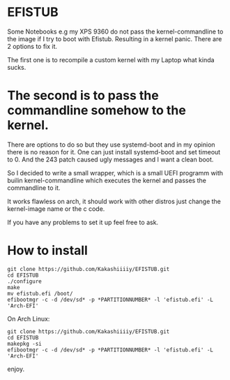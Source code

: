 # EFISTUB
Some Notebooks e.g my XPS 9360 do not pass the kernel-commandline to the image if I try to boot with Efistub.
Resulting in a kernel panic. There are 2 options to fix it.

The first one is to recompile a custom kernel with my Laptop what kinda sucks. 

# The second is to pass the commandline somehow to the kernel.

There are options to do so but they use systemd-boot and in my opinion there is no reason for it.
One can just install systemd-boot and set timeout to 0. And the 243 patch caused ugly messages and I want a clean boot.

So I decided to write a small wrapper, which is a small UEFI programm with builin kernel-commandline which executes the kernel and passes the commandline to it.

It works flawless on arch, it should work with other distros just change the kernel-image name or the c code.

If you have any problems to set it up feel free to ask. 

# How to install

```
git clone https://github.com/Kakashiiiiy/EFISTUB.git
cd EFISTUB
./configure
make
mv efistub.efi /boot/
efibootmgr -c -d /dev/sd* -p *PARTITIONNUMBER* -l 'efistub.efi' -L 'Arch-EFI' 
```

On Arch Linux:
```
git clone https://github.com/Kakashiiiiy/EFISTUB.git
cd EFISTUB
makepkg -si
efibootmgr -c -d /dev/sd* -p *PARTITIONNUMBER* -l 'efistub.efi' -L 'Arch-EFI' 
```

enjoy.
